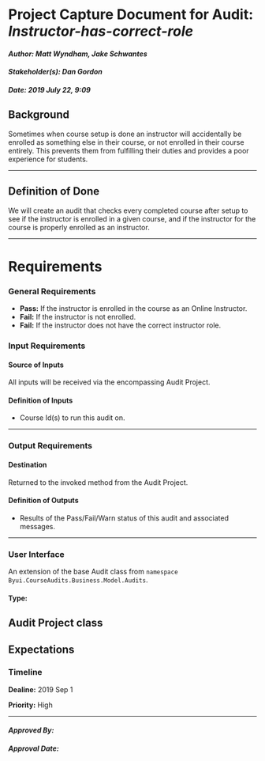 # Project Capture Document for Audit: _Instructor-has-correct-role_ 
#### *Author: Matt Wyndham, Jake Schwantes*
#### *Stakeholder(s): Dan Gordon*
#### *Date: 2019 July 22, 9:09*
## Background
Sometimes when course setup is done an instructor will accidentally be enrolled as something else in their course, or not enrolled in their course entirely. This prevents them from fulfilling their duties and provides a poor experience for students.

-----
## Definition of Done
We will create an audit that checks every completed course after setup to see if the instructor is enrolled in a given course, and if the instructor for the course is properly enrolled as an instructor.

-----
# Requirements
### General Requirements
- **Pass:** If the instructor is enrolled in the course as an Online Instructor.
- **Fail:** If the instructor is not enrolled.
- **Fail:** If the instructor does not have the correct instructor role.

### Input Requirements
#### Source of Inputs
All inputs will be received via the encompassing Audit Project.
#### Definition of Inputs
<!-- TBD: do not fill out just yet -->
- Course Id(s) to run this audit on.
---
### Output Requirements
#### Destination
Returned to the invoked method from the Audit Project.
#### Definition of Outputs
<!-- TBD: do not fill out just yet -->
- Results of the Pass/Fail/Warn status of this audit and associated messages.
---
### User Interface
An extension of the base Audit class from `namespace Byui.CourseAudits.Business.Model.Audits`.
#### Type:
Audit Project class
-----
## Expectations
### Timeline

**Dealine:** 2019 Sep 1

**Priority:** High

-----
#### *Approved By:* 
#### *Approval Date:*
